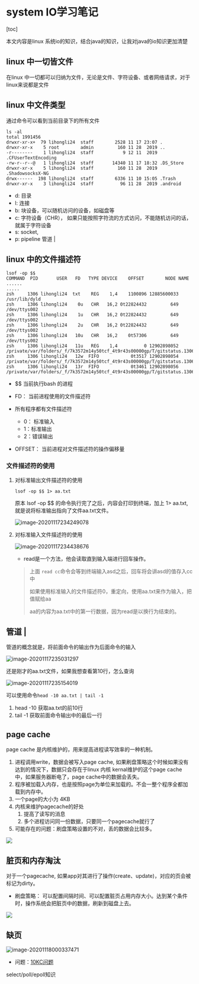 # system IO学习笔记

[toc]

本文内容是linux 系统io的知识，结合java的知识，让我对java的io知识更加清楚



## linux 中一切皆文件

在linux 中一切都可以归纳为文件，无论是文件、字符设备、或者网络请求，对于linux来说都是文件

## linux 中文件类型

通过命令可以看到当前目录下的所有文件

```shell
ls -al                                                                                                                                                          
total 1991456
drwxr-xr-x+  79 lihongli24  staff        2528 11 17 23:07 .
drwxr-xr-x    5 root        admin         160 11 28  2019 ..
-r--------    1 lihongli24  staff           9 12 11  2019 .CFUserTextEncoding
-rw-r--r--@   1 lihongli24  staff       14340 11 17 18:32 .DS_Store
drwxr-xr-x    5 lihongli24  staff         160 11 28  2019 .ShadowsocksX-NG
drwx------  198 lihongli24  staff        6336 11 10 15:05 .Trash
drwxr-xr-x    3 lihongli24  staff          96 11 28  2019 .android
```

* d: 目录
* l: 连接
* b: 块设备，可以随机访问的设备，如磁盘等
* c: 字符设备（CHR）， 如果只能按照字符流的方式访问，不能随机访问的话，就属于字符设备
* s: socket,
* p: pipeline   管道 |





## linux 中的文件描述符

```shell
lsof -op $$   
COMMAND  PID       USER   FD   TYPE DEVICE    OFFSET        NODE NAME
......
.....
zsh     1306 lihongli24  txt    REG    1,4    1100896 12885600033 /usr/lib/dyld
zsh     1306 lihongli24    0u   CHR   16,2 0t22824432         649 /dev/ttys002
zsh     1306 lihongli24    1u   CHR   16,2 0t22824432         649 /dev/ttys002
zsh     1306 lihongli24    2u   CHR   16,2 0t22824432         649 /dev/ttys002
zsh     1306 lihongli24   10u   CHR   16,2    0t57306         649 /dev/ttys002
zsh     1306 lihongli24   11u   REG    1,4          0 12902898052 /private/var/folders/_f/7k3572m14y50tcf_4t9r43s00000gp/T/gitstatus.1306.lock.mbk30hhm09
zsh     1306 lihongli24   12w  FIFO            0t3517 12902898054 /private/var/folders/_f/7k3572m14y50tcf_4t9r43s00000gp/T/gitstatus.1306.pipe.req.ZneR03yJUK
zsh     1306 lihongli24   13r  FIFO            0t3461 12902898056 /private/var/folders/_f/7k3572m14y50tcf_4t9r43s00000gp/T/gitstatus.1306.pipe.resp.PbBc24IH9V
```



* $$ 当前执行bash 的进程

* FD： 当前进程使用的文件描述符

* 所有程序都有文件描述符

  * 0： 标准输入
  * 1：标准输出
  * 2：错误输出

* OFFSET： 当前进程对文件描述符的操作偏移量

  

### 文件描述符的使用

1. 对标准输出文件描述符的使用

   ```shell
   lsof -op $$ 1> aa.txt
   ```

   原本 lsof -op $$ 的命令执行完了之后，内容会打印到终端，加上 1> aa.txt,就是说将标准输出指向了文件aa.txt文件。

   ![image-20201117234249078](https://tva1.sinaimg.cn/large/0081Kckwgy1gkslm5jwglj31o60j80zc.jpg)



2. 对标准输入文件描述符的使用

   ![image-20201117234438676](https://tva1.sinaimg.cn/large/0081Kckwgy1gkslu61iu3j311s060js8.jpg)

   * read是一个方法，他会读取直到输入端进行回车操作。

   >  上面 ```read cc```命令会等到终端输入asd之后，回车将会讲asd的值存入cc中
   >
   > 如果使用标准输入的文件描述符0，重定向，使用aa.txt来作为输入，把值赋给aa
   >
   > aa的内容为aa.txt中的第一行数据，因为read是以换行为结束的。

   

## 管道 |

管道的概念就是，将前面命令的输出作为后面命令的输入

![image-20201117235031297](https://tva1.sinaimg.cn/large/0081Kckwgy1gkslu3w3vuj31ty0ngn62.jpg)

还是刚才的aa.txt文件，如果我想查看第10行，怎么查询

![image-20201117235154019](https://tva1.sinaimg.cn/large/0081Kckwgy1gkslvjqwe9j313201sq3a.jpg)



可以使用命令```head -10 aa.txt | tail -1```

1. head -10 获取aa.txt的前10行
2. tail -1 获取前面命令输出中的最后一行





## page cache

page cache 是内核维护的，用来提高进程读写效率的一种机制。

1. 进程调用write，数据会被写入page cache, 如果刷盘策略这个时候如果没有达到的情况下，数据只会存在于linux 内核 kernal维护的这个page cache 中，如果服务器断电了，page cache中的数据会丢失。
2. 程序被加载入内存，也是按照page为单位来加载的。不会一整个程序全都加载到内存中。
3. 一个page的大小为 4KB
4. 内核来维护pagecache的好处
   1. 提高了读写的消息
   2. 多个进程访问同一份数据，只要同一个pagecache就行了
5. 可能存在的问题：刷盘策略设置的不对，丢的数据会比较多。

![](https://tva1.sinaimg.cn/large/0081Kckwgy1gksm3w8m32j31960l6dlw.jpg)



## 脏页和内存淘汰

对于一个pagecache, 如果app对其进行了操作(create、update)，对应的页会被标记为dirty。

* 刷盘策略： 可以配置间隔时间、可以配置脏页占用内存大小。达到某个条件时，操作系统会把脏页中的数据，刷新到磁盘上去。



![](https://tva1.sinaimg.cn/large/0081Kckwgy1gksm6oh04xj31d20mkdjt.jpg)

## 缺页

![image-20201118000337471](https://tva1.sinaimg.cn/large/0081Kckwgy1gksm7prbrqj31o20fkq8t.jpg)





* 问题：[10KC问题](https://blog.csdn.net/chenrui310/article/details/101685827)

select/poll/epoll知识

